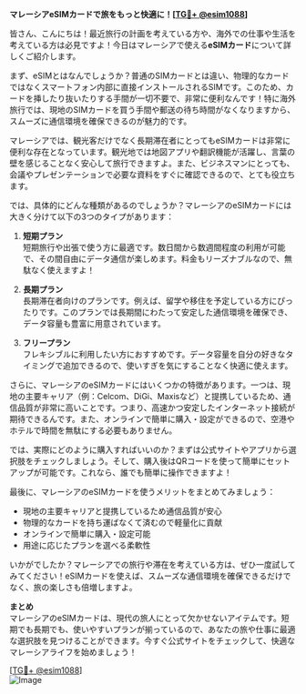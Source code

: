 **マレーシアeSIMカードで旅をもっと快適に！[[TG💪+ @esim1088](https://t.me/s/esim1088)]**

皆さん、こんにちは！最近旅行の計画を考えている方や、海外での仕事や生活を考えている方は必見ですよ！今日はマレーシアで使える**eSIMカード**について詳しくご紹介します。

まず、eSIMとはなんでしょうか？普通のSIMカードとは違い、物理的なカードではなくスマートフォン内部に直接インストールされるSIMです。このため、カードを挿したり抜いたりする手間が一切不要で、非常に便利なんです！特に海外旅行では、現地のSIMカードを買う手間や郵送の待ち時間がなくなりますから、スムーズに通信環境を確保できるのが魅力的です。

マレーシアでは、観光客だけでなく長期滞在者にとってもeSIMカードは非常に便利な存在となっています。観光地では地図アプリや翻訳機能が活躍し、言葉の壁を感じることなく安心して旅行できますよ。また、ビジネスマンにとっても、会議やプレゼンテーションで必要な資料をすぐに確認できるので、とても役立ちます。

では、具体的にどんな種類があるのでしょうか？マレーシアのeSIMカードには大きく分けて以下の3つのタイプがあります：

1. **短期プラン**  
   短期旅行や出張で使う方に最適です。数日間から数週間程度の利用が可能で、その間自由にデータ通信が楽しめます。料金もリーズナブルなので、無駄なく使えますよ！

2. **長期プラン**  
   長期滞在者向けのプランです。例えば、留学や移住を予定している方にぴったりです。このプランでは長期間にわたって安定した通信環境を確保でき、データ容量も豊富に用意されています。

3. **フリープラン**  
   フレキシブルに利用したい方におすすめです。データ容量を自分の好きなタイミングで追加できるので、使いすぎを気にすることなく快適に使えます。

さらに、マレーシアのeSIMカードにはいくつかの特徴があります。一つは、現地の主要キャリア（例：Celcom、DiGi、Maxisなど）と提携しているため、通信品質が非常に高いことです。つまり、高速かつ安定したインターネット接続が期待できるんです。また、オンラインで簡単に購入・設定ができるので、空港やホテルで時間を無駄にする必要もありません。

では、実際にどのように購入すればいいのか？まずは公式サイトやアプリから選択肢をチェックしましょう。そして、購入後はQRコードを使って簡単にセットアップが可能です。これなら、誰でも簡単に操作できますよ！

最後に、マレーシアのeSIMカードを使うメリットをまとめてみましょう：
- 現地の主要キャリアと提携しているため通信品質が安心
- 物理的なカードを持ち運ばなくて済むので軽量化に貢献
- オンラインで簡単に購入・設定可能
- 用途に応じたプランを選べる柔軟性

いかがでしたか？マレーシアでの旅行や滞在を考えている方は、ぜひ一度試してみてください！eSIMカードを使えば、スムーズな通信環境を確保できるだけでなく、旅の楽しさも倍増しますよ。

**まとめ**  
マレーシアのeSIMカードは、現代の旅人にとって欠かせないアイテムです。短期でも長期でも、使いやすいプランが揃っているので、あなたの旅や仕事に最適な選択肢を見つけることができます。今すぐ公式サイトをチェックして、快適なマレーシアライフを始めましょう！

[[TG💪+ @esim1088](https://t.me/s/esim1088)]  
![Image](https://i.postimg.cc/Y0z9fWf4/image.png)